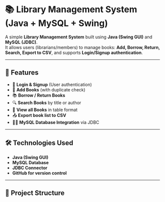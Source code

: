 # 📚 Library Management System (Java + MySQL + Swing)

A simple **Library Management System** built using **Java (Swing GUI)** and **MySQL (JDBC)**.  
It allows users (librarians/members) to manage books: **Add, Borrow, Return, Search, Export to CSV**, and supports **Login/Signup authentication**.

---

## 🚀 Features
- 🔑 **Login & Signup** (User authentication)
- 📖 **Add Books** (with duplicate check)
- 📚 **Borrow / Return Books**
- 🔍 **Search Books** by title or author
- 📑 **View all Books** in table format
- 📤 **Export book list to CSV**
- 👨‍💻 **MySQL Database Integration** via JDBC

---

## 🛠️ Technologies Used
- **Java (Swing GUI)**
- **MySQL Database**
- **JDBC Connector**
- **GitHub for version control**

---

## 📂 Project Structure
